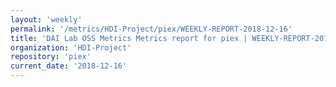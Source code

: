 ```yaml
---
layout: 'weekly'
permalink: '/metrics/HDI-Project/piex/WEEKLY-REPORT-2018-12-16'
title: 'DAI Lab OSS Metrics Metrics report for piex | WEEKLY-REPORT-2018-12-16'
organization: 'HDI-Project'
repository: 'piex'
current_date: '2018-12-16'
---
```

